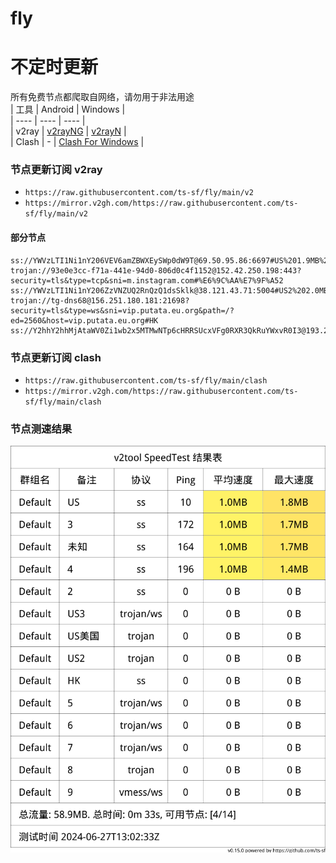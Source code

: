 # fly
# 不定时更新
所有免费节点都爬取自网络，请勿用于非法用途  
|  工具  | Android  | Windows  |  
|  ----  | ----   | ----  |  
| v2ray  | [v2rayNG](https://github.com/2dust/v2rayNG/releases) | [v2rayN](https://github.com/2dust/v2rayN/releases) |  
| Clash  | - | [Clash For Windows](https://github.com/2dust/clashN/releases) | 
  
### 节点更新订阅  v2ray
- `https://raw.githubusercontent.com/ts-sf/fly/main/v2`  
- `https://mirror.v2gh.com/https://raw.githubusercontent.com/ts-sf/fly/main/v2`  

#### 部分节点  
``` 
ss://YWVzLTI1Ni1nY206VEV6amZBWXEySWp0dW9T@69.50.95.86:6697#US%201.9MB%2Fs
trojan://93e0e3cc-f71a-441e-94d0-806d0c4f1152@152.42.250.198:443?security=tls&type=tcp&sni=m.instagram.com#%E6%9C%AA%E7%9F%A52
ss://YWVzLTI1Ni1nY206ZzVNZUQ2RnQzQ1dsSklk@38.121.43.71:5004#US2%202.0MB%2Fs
trojan://tg-dns68@156.251.180.181:21698?security=tls&type=ws&sni=vip.putata.eu.org&path=/?ed=2560&host=vip.putata.eu.org#HK
ss://Y2hhY2hhMjAtaWV0Zi1wb2x5MTMwNTp6cHRRSUcxVFg0RXR3QkRuYWxvR0I3@193.233.80.34:36981#%E6%9C%AA%E7%9F%A53
```
### 节点更新订阅  clash
- `https://raw.githubusercontent.com/ts-sf/fly/main/clash`  
- `https://mirror.v2gh.com/https://raw.githubusercontent.com/ts-sf/fly/main/clash`  

### 节点测速结果
![image](traffic.png)
